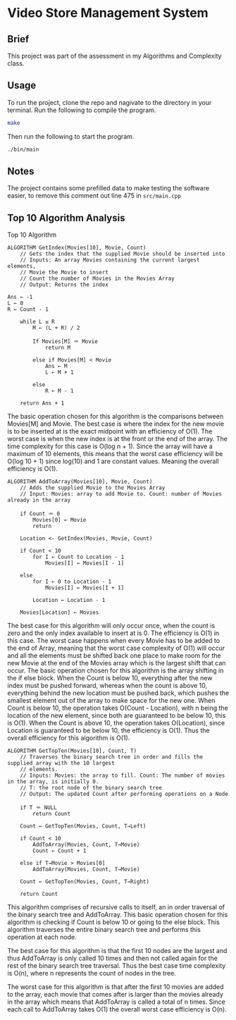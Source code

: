 # Video Store Management System

## Brief

This project was part of the assessment in my Algorithms and Complexity class.

## Usage

To run the project, clone the repo and nagivate to the directory in your terminal. Run the following to compile the program.

```bash
make
```

Then run the following to start the program.

```bash
./bin/main
```

## Notes

The project contains some prefilled data to make testing the software easier, to remove this comment out line 475 in ```src/main.cpp```

## Top 10 Algorithm Analysis 

Top 10 Algorithm
```
ALGORITHM GetIndex(Movies[10], Movie, Count)
    // Gets the index that the supplied Movie should be inserted into
    // Inputs: An array Movies containing the current largest elements, 
    // Movie the Movie to insert
    // Count the number of Movies in the Movies Array
    // Output: Returns the index
 
Ans ← -1 
L ← 0
R ← Count - 1
    
    while L ≤ R
        M ← (L + R) / 2
        
        If Movies[M] ＝ Movie
            return M
        
        else if Movies[M] < Movie
            Ans ← M
            L ← M + 1
        
        else
            R ← M - 1

    return Ans + 1
```
The basic operation chosen for this algorithm is the comparisons between Movies[M] and Movie. The best case is where the index for the new movie is to be inserted at is the exact midpoint with an efficiency of O(1). The worst case is when the new index is at the front or the end of the array. The time complexity for this case is O(log n + 1). Since the array will have a maximum of 10 elements, this means that the worst case efficiency will be O(log 10 + 1) since log(10) and 1 are constant values. Meaning the overall efficiency is O(1).
```
ALGORITHM AddToArray(Movies[10], Movie, Count)
    // Adds the supplied Movie to the Movies Array
    // Input: Movies: array to add Movie to. Count: number of Movies already in the array

    if Count ＝ 0
        Movies[0] ← Movie
        return
            
    Location <- GetIndex(Movies, Movie, Count)

    if Count < 10
        for I ← Count to Location - 1
            Movies[I] ← Movies[I - 1]

    else
        for I ← 0 to Location - 1
            Movies[I] ← Movies[I + 1]
        
        Location ← Location - 1
    
    Movies[Location] ← Movies
```
The best case for this algorithm will only occur once, when the count is zero and the only index available to insert at is 0. The efficiency is O(1) in this case. The worst case happens when every Movie has to be added to the end of Array, meaning that the worst case complexity of O(1) will occur and all the elements must be shifted back one place to make room for the new Movie at the end of the Movies array which is the largest shift that can occur. The basic operation chosen for this algorithm is the array shifting in the if else block. When the Count is below 10, everything after the new index must be pushed forward, whereas when the count is above 10, everything behind the new location must be pushed back, which pushes the smallest element out of the array to make space for the new one. When Count is below 10, the operation takes O(Count - Location), with n being the location of the new element, since both are guaranteed to be below 10, this is O(1). When the Count is above 10, the operation takes O(Location), since Location is guaranteed to be below 10, the efficiency is O(1). Thus the overall efficiency for this algorithm is O(1).
```
ALGORITHM GetTopTen(Movies[10], Count, T)
    // Traverses the binary search tree in order and fills the supplied array with the 10 largest 
    // elements. 
    // Inputs: Movies: the array to fill. Count: The number of movies in the array, is initially 0.
    // T: the root node of the binary search tree
    // Output: The updated Count after performing operations on a Node
    
    if T ＝ NULL
        return Count
    
    Count ← GetTopTen(Movies, Count, T→Left)
    
    if Count < 10
        AddToArray(Movies, Count, T→Movie)
        Count ← Count + 1
    
    else if T→Movie > Movies[0]
        AddToArray(Movies, Count, T→Movie)
    
    Count ← GetTopTen(Movies, Count, T→Right)

    return Count
```

This algorithm comprises of recursive calls to itself, an in order traversal of the binary search tree and AddToArray. This basic operation chosen for this algorithm is checking if Count is below 10 or going to the else block. This algorithm traverses the entire binary search tree and performs this operation at each node.

The best case for this algorithm is that the first 10 nodes are the largest and thus AddToArray is only called 10 times and then not called again for the rest of the binary search tree traversal. Thus the best case time complexity is O(n), where n represents the count of nodes in the tree.

The worst case for this algorithm is that after the first 10 movies are added to the array, each movie that comes after is larger than the movies already in the array which means that AddToArray is called a total of n times. Since each call to AddToArray takes O(1) the overall worst case efficiency is O(n).

